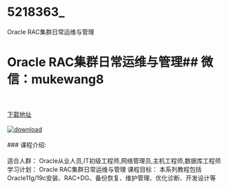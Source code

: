 # 5218363_
Oracle RAC集群日常运维与管理
# Oracle RAC集群日常运维与管理## 微信：mukewang8
<br/></br>[下载地址](http://www.36tz.cn/article/5218363 "下载地址")
<br/></br>[![download](http://36tz.cn/muke_img/2021_02_1-32-300x102.png "下载地址")](http://www.36tz.cn/article/5218363 "下载地址")
<br/></br>### 课程介绍:<br/></br>适合人群：
Oracle从业人员,IT初级工程师,网络管理员,主机工程师,数据库工程师
学习计划：
Oracle RAC集群日常运维与管理
课程目标：
本系列教程包括Oracle11g/19c安装、RAC+DG、备份恢复、维护管理、优化诊断、开发设计等


